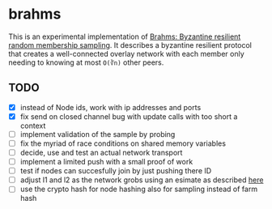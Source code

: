 # brahms
This is an experimental implementation of [Brahms: Byzantine resilient random membership sampling](https://www.cs.technion.ac.il/~gabik/publications/Brahms-COMNET.pdf). It describes a byzantine resilient protocol that creates a well-connected overlay network with each member only needing to knowing at most `O(∛n)` other peers.

## TODO
- [x] instead of Node ids, work with ip addresses and ports
- [x] fix send on closed channel bug with update calls with too short a context
- [ ] implement validation of the sample by probing
- [ ] fix the myriad of race conditions on shared memory variables
- [ ] decide, use and test an actual network transport
- [ ] implement a limited push with a small proof of work
- [ ] test if nodes can succesfully join by just pushing there ID
- [ ] adjust l1 and l2 as the network grobs using an esimate as described [here](https://research.neustar.biz/2012/07/09/sketch-of-the-day-k-minimum-values/)
- [ ] use the crypto hash for node hashing also for sampling instead of farm hash
